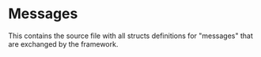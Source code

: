 # Messages

This contains the source file with all structs definitions for "messages" that are exchanged by the framework. 

